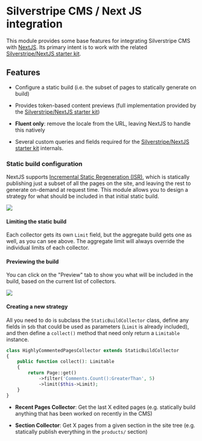 # Silverstripe CMS / Next JS integration

This module provides some base features for integrating Silverstripe CMS
with [NextJS](https://nextjs.org). Its primary intent is to work with 
the related [Silverstripe/NextJS starter kit](https://github.com/silverstripe/silverstripe-nextjs-starter).

## Features

* Configure a static build (i.e. the subset of pages to statically generate on build)

* Provides token-based content previews (full implementation provided
by the [Silverstripe/NextJS starter kit](https://github.com/silverstripe/silverstripe-nextjs-starter))

* **Fluent only**: remove the locale from the URL, leaving NextJS to handle
this natively

* Several custom queries and fields required for the [Silverstripe/NextJS starter kit](https://github.com/silverstripe/silverstripe-nextjs-starter) internals.

### Static build configuration


NextJS supports [Incremental Static Regeneration (ISR)](https://vercel.com/docs/concepts/next.js/incremental-static-regeneration), which is statically publishing just a subset of all the pages on the site, and leaving the rest to generate on-demand at request time. This module allows you to design a strategy for what should be included in that initial static build.

<img src="https://raw.githubusercontent.com/silverstripe/silverstripe-nextjs/main/screenshots/static_build.png" />


#### Limiting the static build

Each collector gets its own `Limit` field, but the aggregate build gets one as well, as you can see above. The aggregate limit will always override the individual limits of each collector.

#### Previewing the build

You can click on the "Preview" tab to show you what will be included in the build, based on the current list of collectors.

<img src="https://raw.githubusercontent.com/silverstripe/silverstripe-nextjs/main/screenshots/preview_build.png" />

#### Creating a new strategy

All you need to do is subclass the `StaticBuildCollector` class, define any fields in `$db` that could be used as parameters (`Limit` is already included), and then define a `collect()` method that need only return a `Limitable` instance.

```php
class HighlyCommentedPagesCollector extends StaticBuildCollector
{
    public function collect(): Limitable
    {
        return Page::get()
            ->filter('Comments.Count():GreaterThan', 5)
            ->limit($this->Limit);
    }
}
```

* **Recent Pages Collector**: Get the last X edited pages (e.g. statically build anything that has been worked on recently in the CMS)

* **Section Collector**: Get X pages from a given section in the site tree (e.g. statically publish everything in the `products/` section)
